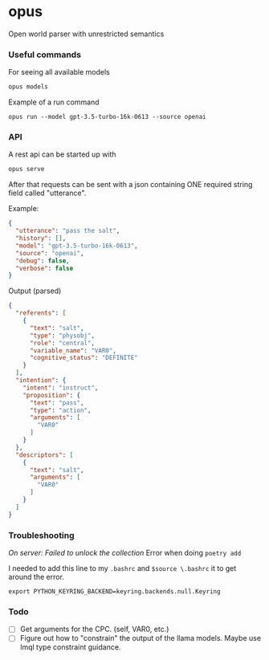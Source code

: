 # opus
Open world parser with unrestricted semantics

### Useful commands

For seeing all available models

```bash
opus models
```

Example of a run command
```
opus run --model gpt-3.5-turbo-16k-0613 --source openai
```

### API

A rest api can be started up with 
```bash
opus serve
```

After that requests can be sent with a json containing ONE required string field called "utterance".

Example: 

```json
{
  "utterance": "pass the salt",
  "history": [],
  "model": "gpt-3.5-turbo-16k-0613",
  "source": "openai",
  "debug": false,
  "verbose": false
}
```


Output (parsed) 
```json
{
  "referents": [
    {
      "text": "salt",
      "type": "physobj",
      "role": "central",
      "variable_name": "VAR0",
      "cognitive_status": "DEFINITE"
    }
  ],
  "intention": {
    "intent": "instruct",
    "proposition": {
      "text": "pass",
      "type": "action",
      "arguments": [
        "VAR0"
      ]
    }
  },
  "descriptors": [
    {
      "text": "salt",
      "arguments": [
        "VAR0"
      ]
    }
  ]
}
```


### Troubleshooting

*On server: Failed to unlock the collection* Error when doing `poetry add`

I needed to add this line to my `.bashrc` and `$source \.bashrc` it to get around the error. 
```
export PYTHON_KEYRING_BACKEND=keyring.backends.null.Keyring
```

### Todo 
- [ ] Get arguments for the CPC. (self, VAR0, etc.) 
- [ ] Figure out how to "constrain" the output of the llama models. Maybe use lmql type constraint guidance.
